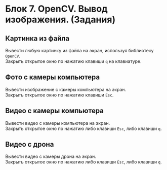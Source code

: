 # Блок 7. OpenCV. Вывод изображения. (Задания)

## Картинка из файла
Вывести любую картинку из файла на экран, используя библиотеку `OpenCV`.\
Закрыть открытое окно по нажатию клавиши `q` на клавиатуре.

## Фото с камеры компьютера
Вывести изображение с камеры компьютера на экран.\
Закрыть открытое окно по нажатию клавиши `Esc`.

## Видео с камеры компьютера
Вывести видео с камеры компьютера на экран.\
Закрыть открытое окно по нажатию либо клавиши `Esc`, либо клавиши `q`.

## Видео с дрона
Вывести видео с камеры дрона на экран.\
Закрыть открытое окно по нажатию либо клавиши `Esc`, либо клавиши `q`.
